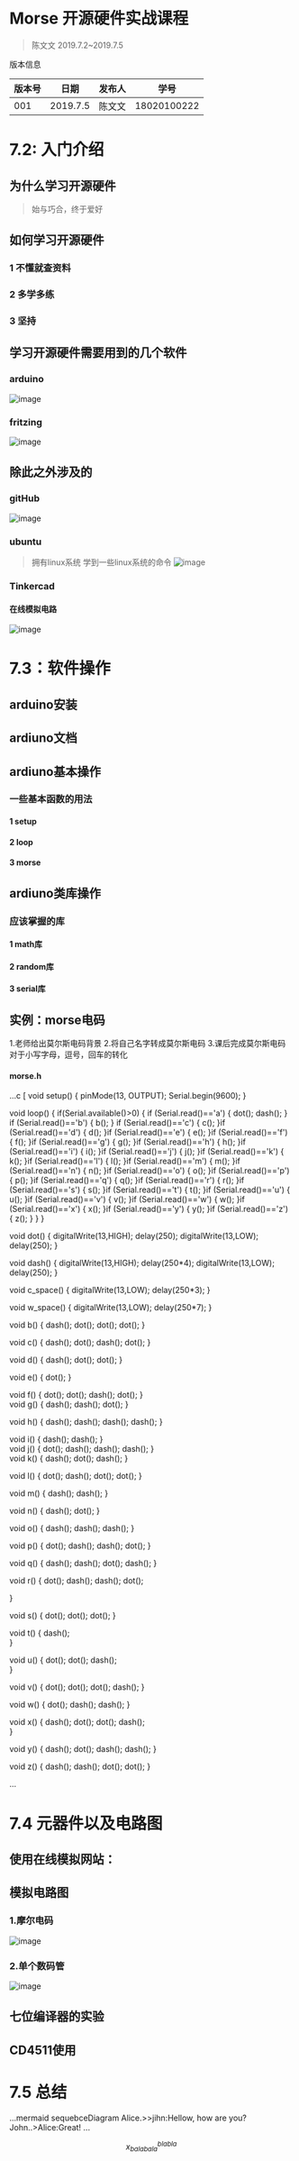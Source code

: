 # Morse 开源硬件实战课程
>陈文文
>2019.7.2~2019.7.5

版本信息

版本号|日期|发布人|学号
---|---|---|---|
001|2019.7.5|陈文文|18020100222|

# 7.2: 入门介绍
## 为什么学习开源硬件
>始与巧合，终于爱好

## 如何学习开源硬件
### 1 不懂就查资料
### 2 多学多练
### 3 坚持

## 学习开源硬件需要用到的几个软件

### arduino
![image](https://github.com/wenwenchencj/7.5.work/blob/master/picture/arduino.png)

### fritzing
![image](https://github.com/wenwenchencj/7.5.work/blob/master/picture/fritzing.png)

## 除此之外涉及的

### gitHub
![image](https://github.com/wenwenchencj/7.5.work/blob/master/picture/gitHub.png)

### ubuntu
>拥有linux系统
>学到一些linux系统的命令
![image](https://github.com/wenwenchencj/7.5.work/blob/master/picture/ubuntu.png)

### Tinkercad
#### 在线模拟电路
![image](https://github.com/wenwenchencj/7.5.work/blob/master/picture/Tinkercad.png)

# 7.3：软件操作

## arduino安装

## ardiuno文档

## ardiuno基本操作
###  一些基本函数的用法
#### 1 setup
#### 2 loop
#### 3 morse
   
## ardiuno类库操作
###  应该掌握的库
#### 1 math库
#### 2 random库
#### 3 serial库
   
## 实例：morse电码
   1.老师给出莫尔斯电码背景
   2.将自己名字转成莫尔斯电码
   3.课后完成莫尔斯电码对于小写字母，逗号，回车的转化
#### morse.h
...c [
void setup()
{
  pinMode(13, OUTPUT);
  Serial.begin(9600);
}

void loop()
{
  if(Serial.available()>0)
  {
    if (Serial.read()=='a')
    {
      dot();
      dash();
    }
    if (Serial.read()=='b')
    {
      b();
    }
    if (Serial.read()=='c')
    {
      c();
    }if (Serial.read()=='d')
    {
      d();
    }if (Serial.read()=='e')
    {
      e();
    }if (Serial.read()=='f')
    {
      f();
    }if (Serial.read()=='g')
    {
      g();
    }if (Serial.read()=='h')
    {
      h();
    }if (Serial.read()=='i')
    {
      i();
    }if (Serial.read()=='j')
    {
      j();
    }if (Serial.read()=='k')
    {
      k();
    }if (Serial.read()=='l')
    {
      l();
    }if (Serial.read()=='m')
    {
      m();
    }if (Serial.read()=='n')
    {
      n();
    }if (Serial.read()=='o')
    {
      o();
    }if (Serial.read()=='p')
    {
      p();
    }if (Serial.read()=='q')
    {
      q();
    }if (Serial.read()=='r')
    {
      r();
    }if (Serial.read()=='s')
    {
      s();
    }if (Serial.read()=='t')
    {
      t();
    }if (Serial.read()=='u')
    {
      u();
    }if (Serial.read()=='v')
    {
      v();
    }if (Serial.read()=='w')
    {
      w();
    }if (Serial.read()=='x')
    {
      x();
    }if (Serial.read()=='y')
    {
      y();
    }if (Serial.read()=='z')
    {
      z();
    }
  }
}

void dot()
  {
      digitalWrite(13,HIGH);
      delay(250);
      digitalWrite(13,LOW);
      delay(250);
    }

void dash()
   {
       digitalWrite(13,HIGH);
       delay(250*4);
       digitalWrite(13,LOW);
       delay(250);
    }

void c_space()
    {
        digitalWrite(13,LOW);
        delay(250*3);
      }

void w_space()
      {
        digitalWrite(13,LOW);
        delay(250*7);
        }

void b()
{
  dash();
  dot();
  dot();
  dot();
}

void c()
{
  dash();
  dot();
  dash();
  dot();
}

void d()
{
  dash();
  dot();
  dot();
}

void e()
{
  dot();
}
   
void f()
{
  dot();
  dot();
  dash();
  dot();
}  
void g()
{
  dash();
  dash();
  dot();
}
  
void h()
{
  dash();
  dash();
  dash();
  dash();
}
    
void i()
{
  dash();
  dash();
}   
void j()
{
  dot();
  dash();
  dash();
  dash();
}  
void k()
{
  dash();
  dot();
  dash();
}
   
void l()
{
  dot();
  dash();
  dot();
  dot();
}
    
void m()
{
  dash();
  dash();
}
    
void n()
{
  dash();
  dot();
}
    
void o()
{
  dash();
  dash();
  dash();
}
    
void p()
{
  dot();
  dash();
  dash();
  dot();
}
   
void q()
{
  dash();
  dash();
  dot();
  dash();
}

void r()
{
  dot();
  dash();
  dash();
  dot();
    
}

void s()
{
    dot();
    dot();
    dot();
}

void t()
{
   dash();   
}

void u()
{
  dot();
  dot();
  dash();    
}

void v()
{
   dot();
   dot();
   dot();
   dash();
}

void w()
{
   dot();
   dash();
   dash();
}

void x()
{
  dash();
  dot();
  dot();
  dash();   
}

void y()
{
   dash();
   dot();
   dash();
   dash();
}

void z()
{
   dash();
   dash();
   dot();
   dot();
}    

  ...
# 7.4 元器件以及电路图

## 使用在线模拟网站：
<link rel="stylesheet" href="https://www.tinkercad.com/dashboard"/>

## 模拟电路图
### 1.摩尔电码
![image](https://github.com/wenwenchencj/7.5.work/blob/master/picture/QQ%E5%9B%BE%E7%89%8720190705114523.png)
### 2.单个数码管
![image](https://github.com/wenwenchencj/7.5.work/blob/master/picture/shumaguan.png)

## 七位编译器的实验

## CD4511使用

# 7.5 总结 

...mermaid
sequebceDiagram
  Alice.>>jihn:Hellow,
  how are you?
  John..>Alice:Great!
 ...
 
 $$x_{balabala}^{blabla}$$
